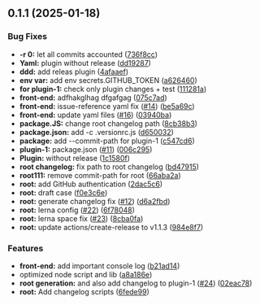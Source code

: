 ## 0.1.1 (2025-01-18)


### Bug Fixes

* **-r 0:** let all commits accounted ([736f8cc](https://github.com/xizon/monorepo-react-template/commit/736f8cc7a2f4519b6194ad904ba7b01c72af3d2f))
* ****Yaml**:** plugin without release ([dd19287](https://github.com/xizon/monorepo-react-template/commit/dd19287cd30af3c23f64bd8df4d91318815ec224))
* **ddd:** add releas plugin ([4afaaef](https://github.com/xizon/monorepo-react-template/commit/4afaaef4d207681db45ad3ffff015f28f8e334dd))
* **env var:** add env secrets.GITHUB_TOKEN ([a626460](https://github.com/xizon/monorepo-react-template/commit/a626460af3fe4724e66a1fc84472af4f9178d837))
* **for plugin-1:** check only plugin changes + test ([111281a](https://github.com/xizon/monorepo-react-template/commit/111281a1b77dc45ccd35ab35d40f4d0d63ba4d53))
* **front-end:** adfhakglhag dfgafgag ([075c7ad](https://github.com/xizon/monorepo-react-template/commit/075c7adb10b40001d94a73e96fe30184e56810e3))
* **front-end:** issue-reference yaml fix ([#14](https://github.com/xizon/monorepo-react-template/issues/14)) ([be5a69c](https://github.com/xizon/monorepo-react-template/commit/be5a69c76748a085afabbe6c0d4283310ccccbf3))
* **front-end:** update yaml files ([#16](https://github.com/xizon/monorepo-react-template/issues/16)) ([03940ba](https://github.com/xizon/monorepo-react-template/commit/03940ba69c0314e558b12717dad99d26fafbfde9))
* **package.JS:** change root changelog path ([8cb38b3](https://github.com/xizon/monorepo-react-template/commit/8cb38b3f475ed8c7264abdd9035f7099c57916e0))
* **package.json:** add -c .versionrc.js ([d650032](https://github.com/xizon/monorepo-react-template/commit/d6500322320c1c5072de71acfcc63643a052dce7))
* **package:** add --commit-path for plugin-1 ([c547cd6](https://github.com/xizon/monorepo-react-template/commit/c547cd6a7e3a1174056eb9357eb64b21922079d8))
* **plugin-1:** package.json ([#11](https://github.com/xizon/monorepo-react-template/issues/11)) ([006c295](https://github.com/xizon/monorepo-react-template/commit/006c2957cabe0ae358407d24214f28f86db62aa8))
* **Plugin:** without release ([1c1580f](https://github.com/xizon/monorepo-react-template/commit/1c1580ff839f09a7c68b6d4f1eb9064456f382e7))
* **root changelog:** fix path to root changelog ([bd47915](https://github.com/xizon/monorepo-react-template/commit/bd47915d024bd0965cf16c189ef5b9ad2db1683b))
* **root111:** remove commit-path for root ([66aba2a](https://github.com/xizon/monorepo-react-template/commit/66aba2aa3e06d3f16a99ad1341aa2ed1a8c665df))
* **root:** add GitHub authentication ([2dac5c6](https://github.com/xizon/monorepo-react-template/commit/2dac5c6d411191d9e228f0c7f7b89dd928ad21b5))
* **root:** draft case ([f0e3c6e](https://github.com/xizon/monorepo-react-template/commit/f0e3c6eac94dbb338785acc4661ae01bfb764b76))
* **root:** generate changelog fix ([#12](https://github.com/xizon/monorepo-react-template/issues/12)) ([d6a2fbd](https://github.com/xizon/monorepo-react-template/commit/d6a2fbdc271247f493fd55f4643f11c9b286d8a1))
* **root:** lerna config ([#22](https://github.com/xizon/monorepo-react-template/issues/22)) ([6f78048](https://github.com/xizon/monorepo-react-template/commit/6f780488af798bd9ae9a34bebf2589a83b8892f8))
* **root:** lerna space fix ([#23](https://github.com/xizon/monorepo-react-template/issues/23)) ([8cba0fa](https://github.com/xizon/monorepo-react-template/commit/8cba0fab855c1c126960e7a58fceb06a5bf29a33))
* **root:** update actions/create-release to v1.1.3 ([984e8f7](https://github.com/xizon/monorepo-react-template/commit/984e8f7aaa10a0f457f689636918236a4f699bcf))


### Features

* **front-end:** add important console log ([b21ad14](https://github.com/xizon/monorepo-react-template/commit/b21ad1404ad573386b4892073a84b0a16f7c11ab))
* optimized node script and lib ([a8a186e](https://github.com/xizon/monorepo-react-template/commit/a8a186ec10a6dc5a81407b2c0c4a5aef613991ca))
* **root generation:** and also add changelog to plugin-1 ([#24](https://github.com/xizon/monorepo-react-template/issues/24)) ([02eac78](https://github.com/xizon/monorepo-react-template/commit/02eac78dc7faf92a7c7554afd7acd0da24a17776))
* **root:** Add changelog scripts ([6fede99](https://github.com/xizon/monorepo-react-template/commit/6fede990612636baa1d7ff313974ab9d1ef258a2))



